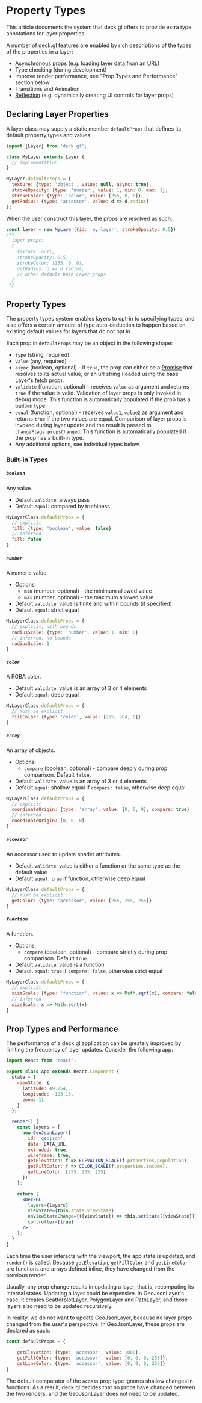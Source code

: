 # Property Types

This article documents the system that deck.gl offers to provide extra type annotations for layer properties.

A number of deck.gl features are enabled by rich descriptions of the types of the properties in a layer:

- Asynchronous props (e.g. loading layer data from an URL)
- Type checking (during development)
- Improve render performance, see "Prop Types and Performance" section below
- Transitions and Animation
- [Reflection](https://en.wikipedia.org/wiki/Reflection_(computer_programming)) (e.g. dynamically creating UI controls for layer props)


## Declaring Layer Properties

A layer class may supply a static member `defaultProps` that defines its default property types and values:

```js
import {Layer} from 'deck.gl';

class MyLayer extends Layer {
  // implementation
}

MyLayer.defaultProps = {
  texture: {type: 'object', value: null, async: true},
  strokeOpacity: {type: 'number', value: 1, min: 0, max: 1},
  strokeColor: {type: 'color', value: [255, 0, 0]},
  getRadius: {type: 'accessor', value: d => d.radius}
};
```

When the user construct this layer, the props are resolved as such:

```jsx
const layer = new MyLayer({id: 'my-layer', strokeOpacity: 0.5})
/**
  layer.props:
  {
    texture: null,
    strokeOpacity: 0.5,
    strokeColor: [255, 0, 0],
    getRadius: d => d.radius,
    // other default base Layer props
  }
 */
```

## Property Types

The property types system enables layers to opt-in to specifying types, and also offers a certain amount of type auto-deduction to happen based on existing default values for layers that do not opt in.

Each prop in `defaultProps` may be an object in the following shape:

- `type` (string, required)
- `value` (any, required)
- `async` (boolean, optional) - if `true`, the prop can either be a [Promise](https://developer.mozilla.org/en/docs/Web/JavaScript/Reference/Global_Objects/Promise) that resolves to its actual value, or an url string (loaded using the base Layer's [fetch](/docs/api-reference/layer.md) prop).
- `validate` (function, optional) - receives `value` as argument and returns `true` if the value is valid. Validation of layer props is only invoked in debug mode. This function is automatically populated if the prop has a built-in type.
- `equal` (function, optional) - receives `value1`, `value2` as argument and returns `true` if the two values are equal. Comparison of layer props is invoked during layer update and the result is passed to `changeFlags.propsChanged`. This function is automatically populated if the prop has a built-in type.
- Any additional options, see individual types below.

### Built-in Types

##### `boolean`

Any value.

- Default `validate`: always pass
- Default `equal`: compared by truthiness

```js
MyLayerClass.defaultProps = {
  // explicit
  fill: {type: 'boolean', value: false}
  // inferred
  fill: false
}
```

##### `number`

A numeric value.

- Options:
  + `min` (number, optional) - the minimum allowed value
  + `max` (number, optional) - the maximum allowed value
- Default `validate`: value is finite and within bounds (if specified)
- Default `equal`: strict equal

```js
MyLayerClass.defaultProps = {
  // explicit, with bounds
  radiusScale: {type: 'number', value: 1, min: 0}
  // inferred, no bounds
  radiusScale: 1
}
```

##### `color`

A RGBA color.

- Default `validate`: value is an array of 3 or 4 elements
- Default `equal`: deep equal

```js
MyLayerClass.defaultProps = {
  // must be explicit
  fillColor: {type: 'color', value: [255, 204, 0]}
}
```

##### `array`

An array of objects.

- Options:
  + `compare` (boolean, optional) - compare deeply during prop comparison. Default `false`.
- Default `validate`: value is an array of 3 or 4 elements
- Default `equal`: shallow equal if `compare: false`, otherwise deep equal

```js
MyLayerClass.defaultProps = {
  // explicit
  coordinateOrigin: {type: 'array', value: [0, 0, 0], compare: true}
  // inferred
  coordinateOrigin: [0, 0, 0]
}
```

##### `accessor`

An accessor used to update shader attributes.

- Default `validate`: value is either a function or the same type as the default value
- Default `equal`: `true` if function, otherwise deep equal

```js
MyLayerClass.defaultProps = {
  // must be explicit
  getColor: {type: 'accessor', value: [255, 255, 255]}
}
```

##### `function`

A function.

- Options:
  + `compare` (boolean, optional) - compare strictly during prop comparison. Default `true`.
- Default `validate`: value is a function
- Default `equal`: `true` if `compare: false`, otherwise strict equal

```js
MyLayerClass.defaultProps = {
  // explicit
  sizeScale: {type: 'function', value: x => Math.sqrt(x), compare: false}
  // inferred
  sizeScale: x => Math.sqrt(x)
}
```

## Prop Types and Performance

The performance of a deck.gl application can be greately improved by limiting the frequency of layer updates. Consider the following app:

```jsx
import React from 'react';

export class App extends React.Component {
  state = {
    viewState: {
      latitude: 49.254,
      longitude: -123.13,
      zoom: 11
    }
  };

  render() {
    const layers = [
      new GeoJsonLayer({
        id: 'geojson',
        data: DATA_URL,
        extruded: true,
        wireframe: true,
        getElevation: f => ELEVATION_SCALE(f.properties.population),
        getFillColor: f => COLOR_SCALE(f.properties.income),
        getLineColor: [255, 255, 255]
      })
    ];

    return (
      <DeckGL
        layers={layers}
        viewState={this.state.viewState}
        onViewStateChange={({viewState}) => this.setState({viewState})}
        controller={true}
      />
    );
  }
}
```

Each time the user interacts with the viewport, the app state is updated, and `render()` is called. Because `getElevation`, `getFillColor` and `getLineColor` are functions and arrays defined inline, they have changed from the previous render.

Usually, any prop change results in updating a layer, that is, recomputing its internal states. Updating a layer could be expensive. In GeoJsonLayer's case, it creates ScatterplotLayer, PolygonLayer and PathLayer, and those layers also need to be updated recursively.

In reality, we do not want to update GeoJsonLayer, because no layer props changed from the user's perspective. In GeoJsonLayer, these props are declared as such:

```js
const defaultProps = {
    ...
    getElevation: {type: 'accessor', value: 1000},
    getFillColor: {type: 'accessor', value: [0, 0, 0, 255]},
    getLineColor: {type: 'accessor', value: [0, 0, 0, 255]}
}
```

The default comparator of the `access` prop type ignores shallow changes in functions. As a result, deck.gl decides that no props have changed between the two renders, and the GeoJsonLayer does not need to be updated.
